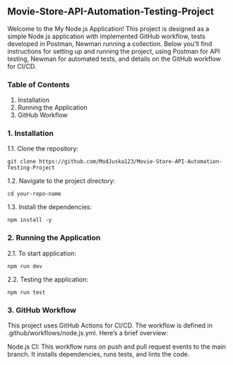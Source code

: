 ## Movie-Store-API-Automation-Testing-Project

Welcome to the My Node.js Application! This project is designed as a simple Node.js application with implemented GitHub workflow, tests developed in Postman, Newman running a collection. Below you'll find instructions for setting up and running the project, using Postman for API testing, Newman for automated tests, and details on the GitHub workflow for CI/CD.

### Table of Contents
1. Installation
2. Running the Application
2. GitHub Workflow

### 1. Installation

1.1. Clone the repository:
```
git clone https://github.com/ModJuska123/Movie-Store-API-Automation-Testing-Project
```

1.2. Navigate to the project directory:
```
cd your-repo-name
```

1.3. Install the dependencies:
```
npm install -y
```

### 2. Running the Application

2.1. To start application:
```
npm run dev
```

2.2. Testing the application:
```
npm run test
```

### 3. GitHub Workflow
This project uses GitHub Actions for CI/CD. The workflow is defined in .github/workflows/node.js.yml. Here’s a brief overview:

Node.js CI: This workflow runs on push and pull request events to the main branch.
It installs dependencies, runs tests, and lints the code.

